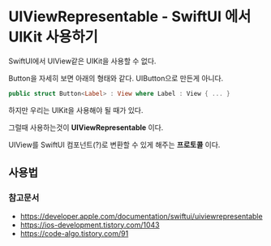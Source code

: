 # UIViewRepresentable - SwiftUI 에서 UIKit 사용하기


SwiftUI에서 UIView같은 UIKit을 사용할 수 없다.

Button을 자세히 보면 아래의 형태와 같다. UIButton으로 만든게 아니다.

``` Swift
public struct Button<Label> : View where Label : View { ... }
```

하지만 우리는 UIKit을 사용해야 될 때가 있다.

그럴때 사용하는것이 **UIViewRepresentable** 이다.

UIView를 SwiftUI 컴포넌트(?)로 변환할 수 있게 해주는 **프로토콜** 이다.



## 사용법



### 참고문서
- https://developer.apple.com/documentation/swiftui/uiviewrepresentable
- https://ios-development.tistory.com/1043
- https://code-algo.tistory.com/91

